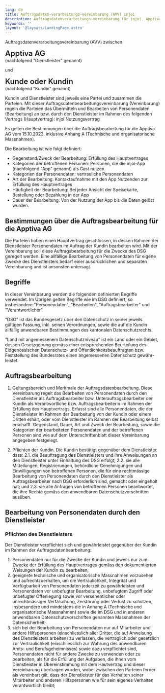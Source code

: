 ```yaml
---
lang: de
title: Auftragsdaten-verarbeitungs-vereinbarung (AVV) injoi
description: Auftragsdatenverarbeitungs-vereinbarung für injoi. Apptiva AG
keywords: ''
layout: '@layouts/LandingPage.astro'
---
```


Auftrags&shy;datenverarbeitungs&shy;vereinbarung (AVV) zwischen

<div style="font-size: 1.5rem; font-weight: 600">
Apptiva AG
</div>
(nachfolgend "Dienstleister" genannt)

und

<div style="font-size: 1.5rem; font-weight: 600">
Kunde oder Kundin
</div>
(nachfolgend "Kundin" genannt)

Kundin und Dienstleister sind jeweils eine Partei und zusammen die Parteien. Mit dieser Auftragsdatenbearbeitungsvereinbarung (Vereinbarung) regeln die Parteien das Übermitteln und Bearbeiten von Personendaten (Bearbeitung) an bzw. durch den Dienstleister im Rahmen des folgenden Vertrags (Hauptvertrag): injoi Nutzungsvertrag

Es gelten die Bestimmungen über die Auftragsbearbeitung für die Apptiva AG vom 15.10.2023, inklusive Anhang A (Technische und organisatorische Massnahmen).

Die Bearbeitung ist wie folgt definiert:

- Gegenstand/Zweck der Bearbeitung: Erfüllung des Hauptvertrages
- Kategorien der betroffenen Personen: Personen, die die injoi-App (nachfolgend "App" genannt) als Gast nutzen
- Kategorien der Personendaten: vertrauliche Personendaten
- Art der Bearbeitung: Kontaktaufnahme mit den App Nutzenden zur Erfüllung des Hauptvertrages
- Häufigkeit der Bearbeitung: Bei jeder Ansicht der Speisekarte, Bestellung oder Bezahlung in der App
- Dauer der Bearbeitung: Von der Nutzung der App bis die Daten gelöst wurden.

## Bestimmungen über die Auftragsbearbeitung für die Apptiva AG

Die Parteien haben einen Hauptvertrag geschlossen, in dessen Rahmen der Dienstleister Personendaten im Auftrag der Kundin bearbeiten wird. Mit der Vereinbarung soll diese Auftragsbearbeitung für die Zwecke des DSG geregelt werden. Eine allfällige Bearbeitung von Personendaten für eigene Zwecke des Dienstleisters bedarf einer ausdrücklichen und separaten Vereinbarung und ist ansonsten untersagt.

## Begriffe

In dieser Vereinbarung werden die folgenden definierten Begriffe verwendet. Im Übrigen gelten Begriffe wie im DSG definiert, so insbesondere "Personendaten", "Bearbeiten", "Auftragsbearbeiter" und "Verantwortlicher".

"DSG" ist das Bundesgesetz über den Datenschutz in seiner jeweils gültigen Fassung, inkl. seinen Verordnungen, sowie die auf die Kundin allfällig anwendbaren Bestimmungen des kantonalen Datenschutzrechts.

"Land mit angemessenem Datenschutzniveau" ist ein Land oder ein Gebiet, dessen Gesetzgebung gemäss einer entsprechenden Beurteilung des Eidgenössischen Datenschutz- und Öffentlichkeitsbeauftragten bzw. Feststellung des Bundesrates einen angemessenen Datenschutz gewähr-leistet.

## Auftragsbearbeitung

1. Geltungsbereich und Merkmale der Auftragsdatenbearbeitung. Diese Vereinbarung regelt das Bearbeiten von Personendaten durch den Dienstleister als Auftragsbearbeiter bzw. Unterauftragsbearbeiter der Kundin als Verantwortliche bzw. Auftragsbearbeiterin im Rahmen der Erfüllung des Hauptvertrags. Erfasst sind alle Personendaten, die der Dienstleister im Rahmen der Bearbeitung von der Kundin oder einem Dritten erhält, oder vom Dienstleister im Rahmen der Bearbeitung selbst erschafft. Gegenstand, Dauer, Art und Zweck der Bearbeitung, sowie die Kategorien der bearbeiteten Personendaten und der betroffenen Personen sind wie auf dem Unterschriftenblatt dieser Vereinbarung angegeben festgelegt.

2. Pflichten der Kundin. Die Kundin bestätigt gegenüber dem Dienstleister, dass: 2.1. die Beauftragung des Dienstleisters und ihre Anweisungen an den Dienstleister unter Einhaltung des DSG erfolgt; 2.2. sie alle Mitteilungen, Registrierungen, behördliche Genehmigungen und Einwilligungen von betroffenen Personen, die für eine rechtmässige Bearbeitung von Personendaten durch den Dienstleister als Auftragsbearbeiter nach DSG erforderlich sind, gemacht oder eingeholt hat; und 2.3. sie alle Anfragen von betroffenen Personen beantwortet, die ihre Rechte gemäss den anwendbaren Datenschutzvorschriften ausüben.

## Bearbeitung von Personendaten durch den Dienstleister

### Pflichten des Dienstleisters

Der Dienstleister verpflichtet sich und gewährleistet gegenüber der Kundin im Rahmen der Auftragsdatenbearbeitung:

1. Personendaten nur für die Zwecke der Kundin und jeweils nur zum Zwecke der Erfüllung des Hauptvertrages gemäss den dokumentierten Weisungen der Kundin zu bearbeiten;
2. geeignete technische und organisatorische Massnahmen vorzusehen und aufrechtzuerhalten, um die Vertraulichkeit, Integrität und Verfügbarkeit von Personendaten jederzeit zu gewährleisten und Personendaten vor unbefugter Bearbeitung, unbefugtem Zugriff oder unbefugter Offenlegung sowie vor versehentlicher oder unrechtmässiger Verfälschung, Zerstörung oder Verlust zu schützen, insbesondere und mindestens die in Anhang A (Technische und organisatorische Massnahmen) sowie die im DSG und in anderen anwendbaren Datenschutzvorschriften genannten Massnahmen der Datensicherheit;
3. sich bei der Bearbeitung von Personendaten nur auf Mitarbeiter und andere Hilfspersonen (einschliesslich aller Dritter, die auf Anweisung des Dienstleisters arbeiten) zu verlassen, die vertraglich oder gesetzlich zur Vertraulichkeit (einschliesslich zur Wahrung des anwendbaren Amts- und Berufsgeheimnisses) sowie dazu verpflichtet sind, Personendaten nicht für andere Zwecke zu verwenden oder zu bearbeiten, als für die Erfüllung der Aufgaben, die ihnen vom Dienstleister in Übereinstimmung mit dem Hautvertrag und dieser Vereinbarung übertragen wurden, wobei zwischen den Parteien ferner als vereinbart gilt, dass der Dienstleister für das Verhalten seiner Mitarbeiter und anderen Hilfspersonen wie für sein eigenes Verhalten verantwortlich bleibt;

